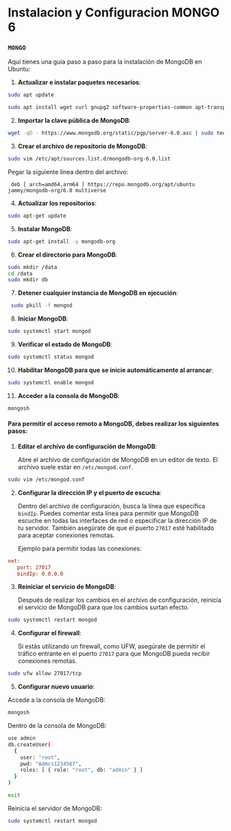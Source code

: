 # Instalacion y Configuracion MONGO 6

### **`MONGO`**

Aquí tienes una guía paso a paso para la instalación de MongoDB en Ubuntu:

1. **Actualizar e instalar paquetes necesarios**:

```bash
sudo apt update

sudo apt install wget curl gnupg2 software-properties-common apt-transport-https ca-certificates lsb-release autoconf g++ make openssl libssl-dev libcurl4-openssl-dev pkg-config libsasl2-dev php8.1-dev
```

2. **Importar la clave pública de MongoDB**:

```bash
wget -qO - https://www.mongodb.org/static/pgp/server-6.0.asc | sudo tee /etc/apt/trusted.gpg.d/mongodb-org-6.0.asc
```

3. **Crear el archivo de repositorio de MongoDB**:

```bash
sudo vim /etc/apt/sources.list.d/mongodb-org-6.0.list
```

Pegar la siguiente línea dentro del archivo:

```
 deb [ arch=amd64,arm64 ] https://repo.mongodb.org/apt/ubuntu jammy/mongodb-org/6.0 multiverse
```

4. **Actualizar los repositorios**:

```bash
sudo apt-get update
```

5. **Instalar MongoDB**:

```bash
sudo apt-get install -y mongodb-org
```

6. **Crear el directorio para MongoDB**:

```bash
sudo mkdir /data
cd /data
sudo mkdir db
```

7. **Detener cualquier instancia de MongoDB en ejecución**:

```bash
 sudo pkill -f mongod
```

8. **Iniciar MongoDB**:

```bash
sudo systemctl start mongod
```

9. **Verificar el estado de MongoDB**:

```bash
sudo systemctl status mongod
```

10. **Habilitar MongoDB para que se inicie automáticamente al arrancar**:

```bash
sudo systemctl enable mongod
```

11. **Acceder a la consola de MongoDB**:

```bash
mongosh
```

#### Para permitir el acceso remoto a MongoDB, debes realizar los siguientes pasos:

1. **Editar el archivo de configuración de MongoDB**:

   Abre el archivo de configuración de MongoDB en un editor de texto. El archivo suele estar en `/etc/mongod.conf`.

```bash
sudo vim /etc/mongod.conf
```

2. **Configurar la dirección IP y el puerto de escucha**:

   Dentro del archivo de configuración, busca la línea que especifica `bindIp`. Puedes comentar esta línea para permitir que MongoDB escuche en todas las interfaces de red o especificar la dirección IP de tu servidor. También asegúrate de que el puerto `27017` esté habilitado para aceptar conexiones remotas.

   Ejemplo para permitir todas las conexiones:

```ini
net:
   port: 27017
   bindIp: 0.0.0.0
```

3. **Reiniciar el servicio de MongoDB**:

   Después de realizar los cambios en el archivo de configuración, reinicia el servicio de MongoDB para que los cambios surtan efecto.

```bash
sudo systemctl restart mongod
```

4. **Configurar el firewall**:

   Si estás utilizando un firewall, como UFW, asegúrate de permitir el tráfico entrante en el puerto `27017` para que MongoDB pueda recibir conexiones remotas.

```bash
sudo ufw allow 27017/tcp
```

5. **Configurar nuevo usuario**:

Accede a la consola de MongoDB:

```bash
mongosh
```

Dentro de la consola de MongoDB:

```bash
use admin
db.createUser(
  {
    user: "root",
    pwd: "Admcs1234567",
    roles: [ { role: "root", db: "admin" } ]
  }
)
```

```bash
exit
```

Reinicia el servidor de MongoDB:

```bash
sudo systemctl restart mongod
```
